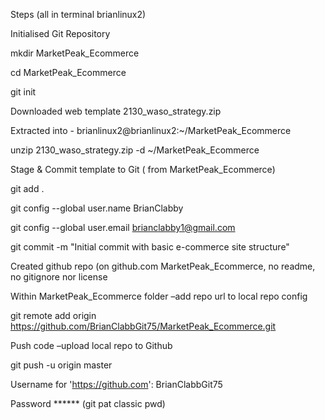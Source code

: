 Steps (all in terminal brianlinux2) 

Initialised Git Repository 

mkdir MarketPeak_Ecommerce 

cd MarketPeak_Ecommerce 

git init 

 

Downloaded web template 2130_waso_strategy.zip 

Extracted into -  brianlinux2@brianlinux2:~/MarketPeak_Ecommerce 

unzip 2130_waso_strategy.zip -d ~/MarketPeak_Ecommerce 

 

Stage & Commit template to Git ( from MarketPeak_Ecommerce) 

git add . 

git config --global user.name BrianClabby 

git config --global user.email brianclabby1@gmail.com 

git commit -m "Initial commit with basic e-commerce site structure" 

 

Created github repo (on github.com  MarketPeak_Ecommerce, no readme, no gitignore nor license  

Within MarketPeak_Ecommerce folder –add repo url to local repo config 

git remote add origin https://github.com/BrianClabbGit75/MarketPeak_Ecommerce.git 

 

Push code –upload local repo to Github 

git push -u origin master 

Username for 'https://github.com': BrianClabbGit75 

Password  ******  (git pat classic pwd) 
